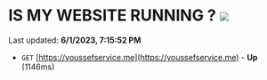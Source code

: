 # IS MY WEBSITE RUNNING ? [![](https://img.shields.io/static/v1?label=Sponsor&message=%E2%9D%A4&logo=GitHub&color=%23fe8e86)](https://github.com/sponsors/<username>)

Last updated: **6/1/2023, 7:15:52 PM**

- `GET` [https://youssefservice.me](https://youssefservice.me) - **Up** (1146ms)
